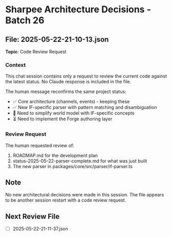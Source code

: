 # Sharpee Architecture Decisions - Batch 26

## File: 2025-05-22-21-10-13.json
**Topic**: Code Review Request

### Context

This chat session contains only a request to review the current code against the latest status. No Claude response is included in the file.

The human message reconfirms the same project status:
- ✅ Core architecture (channels, events) - keeping these
- ✅ New IF-specific parser with pattern matching and disambiguation
- 🚧 Need to simplify world model with IF-specific concepts
- ⏳ Need to implement the Forge authoring layer

### Review Request

The human requested review of:
1. ROADMAP.md for the development plan
2. status-2025-05-22-parser-complete.md for what was just built
3. The new parser in packages/core/src/parser/if-parser.ts

## Note

No new architectural decisions were made in this session. The file appears to be another session restart with a code review request.

## Next Review File
- [ ] 2025-05-22-21-11-37.json
